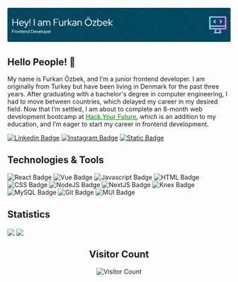 ![Header](./header3.png)
## Hello People! :wave:

My name is Furkan Özbek, and I’m a junior frontend developer. I am originally from Turkey but have been living in Denmark for the past three years. After graduating with a bachelor's degree in computer engineering, I had to move between countries, which delayed my career in my desired field. Now that I’m settled, I am about to complete an 8-month web development bootcamp at <a href="https://www.hackyourfuture.dk/" style="color:green">Hack Your Future</a>, which is an addition to my education, and I’m eager to start my career in frontend development.

[![Linkedin Badge](https://img.shields.io/badge/LinkedIn-0077B5?style=for-the-badge&logo=linkedin&logoColor=white)](https://www.linkedin.com/in/furkan-%C3%B6zbek-151926127/)
[![Instagram Badge](https://img.shields.io/badge/Instagram-E4405F?style=for-the-badge&logo=instagram&logoColor=white)](https://www.instagram.com/fu.ozbek/)
[![Static Badge](https://img.shields.io/badge/My%20own%20website-02b2a0?style=for-the-badge&logo=web&logoColor=white)](https://www.furkanozbek.dk)  



## Technologies & Tools  
![React Badge](https://img.shields.io/badge/React-61DAFB.svg?style=for-the-badge&logo=React&logoColor=black)
![Vue Badge](https://img.shields.io/badge/Vue.js-4FC08D.svg?style=for-the-badge&logo=vuedotjs&logoColor=white)
![Javascript Badge](https://img.shields.io/badge/JavaScript-F7DF1E.svg?style=for-the-badge&logo=JavaScript&logoColor=black)
![HTML Badge](https://img.shields.io/badge/HTML5-E34F26.svg?style=for-the-badge&logo=HTML5&logoColor=white)
![CSS Badge](https://img.shields.io/badge/CSS-563d7c?&style=for-the-badge&logo=css3&logoColor=white)
![NodeJS Badge](https://img.shields.io/badge/Node.js-5FA04E.svg?style=for-the-badge&logo=nodedotjs&logoColor=white)
![NextJS Badge](https://img.shields.io/badge/Next.js-000000.svg?style=for-the-badge&logo=nextdotjs&logoColor=white)
![Knex Badge](https://img.shields.io/badge/Knex.js-D26B38.svg?style=for-the-badge&logo=knexdotjs&logoColor=white)
![MySQL Badge](https://img.shields.io/badge/MySQL-4479A1.svg?style=for-the-badge&logo=MySQL&logoColor=white)
![Git Badge](https://img.shields.io/badge/Git-F05032.svg?style=for-the-badge&logo=Git&logoColor=white)
![MUI Badge](https://img.shields.io/badge/MUI-007FFF.svg?style=for-the-badge&logo=MUI&logoColor=white)

## Statistics  
<a> <img height=200 align="center" src="https://github-readme-stats.vercel.app/api?username=FurkannOzbek&layout=Compact&show_icons=true&theme=tokyonight&card_width=320"/></a>
<a><img height=200 align="center" src="https://github-readme-stats.vercel.app/api/top-langs/?username=FurkannOzbek&show_icons=true&layout=compact&theme=tokyonight&exclude_repo=ozenevdesaglik,hackyourfuturelessonex&card_width=320"/></a>  
<h2 align="center">Visitor Count</h2>

<p align="center">
  <img src="https://profile-counter.glitch.me/{FurkannOzbek}/count.svg" alt="Visitor Count">
</p>





<!--
**FurkannOzbek/FurkannOzbek** is a ✨ _special_ ✨ repository because its `README.md` (this file) appears on your GitHub profile.

Here are some ideas to get you started:

- 🔭 I’m currently working on ...
- 🌱 I’m currently learning ...
- 👯 I’m looking to collaborate on ...
- 🤔 I’m looking for help with ...
- 💬 Ask me about ...
- 📫 How to reach me: ...
- 😄 Pronouns: ...
- ⚡ Fun fact: ...
-->
